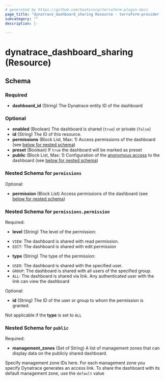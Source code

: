 ```yaml
---
# generated by https://github.com/hashicorp/terraform-plugin-docs
page_title: "dynatrace_dashboard_sharing Resource - terraform-provider-dynatrace"
subcategory: ""
description: |-
  
---
```


# dynatrace_dashboard_sharing (Resource)





<!-- schema generated by tfplugindocs -->
## Schema

### Required

- **dashboard_id** (String) The Dynatrace entity ID of the dashboard

### Optional

- **enabled** (Boolean) The dashboard is shared (`true`) or private (`false`)
- **id** (String) The ID of this resource.
- **permissions** (Block List, Max: 1) Access permissions of the dashboard (see [below for nested schema](#nestedblock--permissions))
- **preset** (Boolean) If `true` the dashboard will be marked as preset
- **public** (Block List, Max: 1) Configuration of the [anonymous access](https://dt-url.net/ov03sf1) to the dashboard (see [below for nested schema](#nestedblock--public))

<a id="nestedblock--permissions"></a>
### Nested Schema for `permissions`

Optional:

- **permission** (Block List) Access permissions of the dashboard (see [below for nested schema](#nestedblock--permissions--permission))

<a id="nestedblock--permissions--permission"></a>
### Nested Schema for `permissions.permission`

Required:

- **level** (String) The level of the permission: 
 
* `VIEW`: The dashboard is shared with read permission. 
* `EDIT`: The dashboard is shared with edit permission
- **type** (String) The type of the permission: 

* `USER`: The dashboard is shared with the specified user. 
* `GROUP`: The dashboard is shared with all users of the specified group. 
* `ALL`: The dashboard is shared via link. Any authenticated user with the link can view the dashboard

Optional:

- **id** (String) The ID of the user or group to whom the permission is granted.

Not applicable if the **type** is set to `ALL`



<a id="nestedblock--public"></a>
### Nested Schema for `public`

Required:

- **management_zones** (Set of String) A list of management zones that can display data on the publicly shared dashboard. 

Specify management zone IDs here. For each management zone you specify Dynatrace generates an access link. To share the dashboard with its default management zone, use the `default` value


